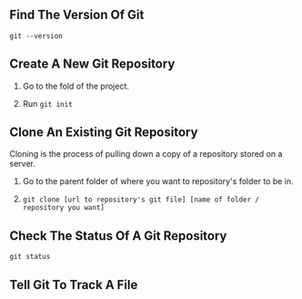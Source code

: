 

## Find The Version Of Git

`git --version`

## Create A New Git Repository

1. Go to the fold of the project.

2. Run `git init`

## Clone An Existing Git Repository

Cloning is the process of pulling down a copy of a repository stored on a server.

1. Go to the parent folder of where you want to repository's folder to be in.

2. `git clone [url to repository's git file] [name of folder / repository you want]`

## Check The Status Of A Git Repository

`git status`

## Tell Git To Track A File

